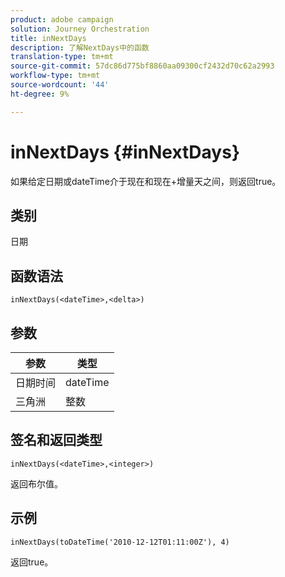 ```yaml
---
product: adobe campaign
solution: Journey Orchestration
title: inNextDays
description: 了解NextDays中的函数
translation-type: tm+mt
source-git-commit: 57dc86d775bf8860aa09300cf2432d70c62a2993
workflow-type: tm+mt
source-wordcount: '44'
ht-degree: 9%

---
```



# inNextDays {#inNextDays}

如果给定日期或dateTime介于现在和现在+增量天之间，则返回true。

## 类别

日期

## 函数语法

`inNextDays(<dateTime>,<delta>)`

## 参数

| 参数 | 类型 |
|-----------|------------------|
| 日期时间 | dateTime |
| 三角洲 | 整数 |

## 签名和返回类型

`inNextDays(<dateTime>,<integer>)`

返回布尔值。

## 示例

`inNextDays(toDateTime('2010-12-12T01:11:00Z'), 4)`

返回true。
